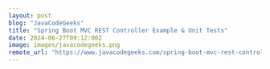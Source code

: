 ```yaml
---
layout: post
blog: "JavaCodeGeeks"
title: "Spring Boot MVC REST Controller Example & Unit Tests"
date: 2024-06-27T09:12:00Z
image: images/javacodegeeks.png
remote_url: "https://www.javacodegeeks.com/spring-boot-mvc-rest-controller-example-unit-tests.html"
---
```

